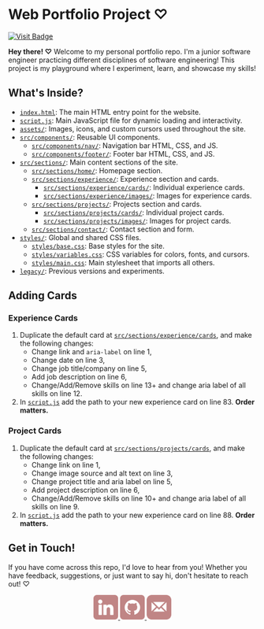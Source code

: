 # Web Portfolio Project ♡
<div align="centre">
  <a href="https://nahdaajawed.com" target="_blank">
    <img src="https://img.shields.io/badge/Nahdaa%20Jawed%20Portfolio-Visit-C08585?style=for-the-badge" alt="Visit Badge"/>
  </a>
</div>

</div>

**Hey there! ♡** Welcome to my personal portfolio repo. I'm a junior software engineer practicing different disciplines of software engineering! This project is my playground where I experiment, learn, and showcase my skills!


## What's Inside?
- [`index.html`](index.html): The main HTML entry point for the website.
- [`script.js`](script.js): Main JavaScript file for dynamic loading and interactivity.
- [`assets/`](assets/): Images, icons, and custom cursors used throughout the site.
- [`src/components/`](src/components/): Reusable UI components.
  - [`src/components/nav/`](src/components/nav/): Navigation bar HTML, CSS, and JS.
  - [`src/components/footer/`](src/components/footer/): Footer bar HTML, CSS, and JS.
- [`src/sections/`](src/sections/): Main content sections of the site.
  - [`src/sections/home/`](src/sections/home/): Homepage section.
  - [`src/sections/experience/`](src/sections/experience/): Experience section and cards.
    - [`src/sections/experience/cards/`](src/sections/experience/cards/): Individual experience cards.
    - [`src/sections/experience/images/`](src/sections/experience/images/): Images for experience cards.
  - [`src/sections/projects/`](src/sections/projects/): Projects section and cards.
    - [`src/sections/projects/cards/`](src/sections/projects/cards/): Individual project cards.
    - [`src/sections/projects/images/`](src/sections/projects/images/): Images for project cards.
  - [`src/sections/contact/`](src/sections/contact/): Contact section and form.
- [`styles/`](styles/): Global and shared CSS files.
  - [`styles/base.css`](styles/base.css): Base styles for the site.
  - [`styles/variables.css`](styles/variables.css): CSS variables for colors, fonts, and cursors.
  - [`styles/main.css`](styles/main.css): Main stylesheet that imports all others.
- [`legacy/`](legacy/): Previous versions and experiments.

## Adding Cards

### Experience Cards
1. Duplicate the default card at [`src/sections/experience/cards`](src/sections/experience/cards/), and make the following changes:
    - Change link and `aria-label` on line 1,
    - Change date on line 3,
    - Change job title/company on line 5,
    - Add job description on line 6,
    - Change/Add/Remove skills on line 13+ and change aria label of all skills on line 12.
2. In [`script.js`](script.js) add the path to your new experience card on line 83. <strong>Order matters.</strong>

### Project Cards
1. Duplicate the default card at [`src/sections/projects/cards`](src/sections/projects/cards/), and make the following changes:
    - Change link on line 1,
    - Change image source and alt text on line 3,
    - Change project title and aria label on line 5,
    - Add project description on line 6,
    - Change/Add/Remove skills on line 10+ and change aria label of all skills on line 9.
2. In [`script.js`](script.js) add the path to your new experience card on line 88. <strong>Order matters.</strong>

## Get in Touch!

If you have come across this repo, I'd love to hear from you! Whether you have feedback, suggestions, or just want to say hi, don't hesitate to reach out! ♡
<div align=center>
    <a href="https://www.linkedin.com/in/nahdaa-jawed/" target="_blank">
        <img src="/assets/icons/linkedin.png" alt="LinkedIn" style="height:50px" >
    </a>
    <a href="https://github.com/NahdaaJ" target="_blank">
        <img src="/assets/icons/github.png" alt="GitHub" style="height:50px" >
    </a>
    <a href="mailto:nahdaajawed@gmail.com?subject=%F0%9F%90%B0%20Reaching%20Out%20From%20Your%20Portfolio&body=Just%20hopping%20by%20to%20say%20hi%20and%20get%20in%20touch!">
        <img src="/assets/icons/email.png" alt="Email" style="height:50px" >
    </a>
</div>


